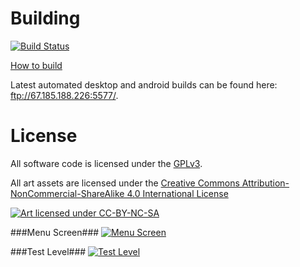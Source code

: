 Building
========

[![Build Status](https://travis-ci.org/SweatyReptile/loser.svg?branch=develop)](https://travis-ci.org/SweatyReptile/loser)

[How to build](https://github.com/SweatyReptile/loser/wiki/Building)

Latest automated desktop and android builds can be found here: ftp://67.185.188.226:5577/.

License
=======

All software code is licensed under the [GPLv3](https://www.gnu.org/licenses/gpl.html).

All art assets are licensed under the [Creative Commons Attribution-NonCommercial-ShareAlike 4.0 International License](http://creativecommons.org/licenses/by-nc-sa/4.0/)

[![Art licensed under CC-BY-NC-SA](http://i.creativecommons.org/l/by-nc-sa/4.0/88x31.png)](http://creativecommons.org/licenses/by-nc-sa/4.0/)

###Menu Screen###
<a href="http://mnmn.me/duck.webm" target=“_blank”>![Menu Screen](http://mnmn.me/duckplay.gif)</a>

###Test Level###
<a href="http://mnmn.me/duck1.webm" target=“_blank”>![Test Level](http://mnmn.me/duck1play.gif)</a>
